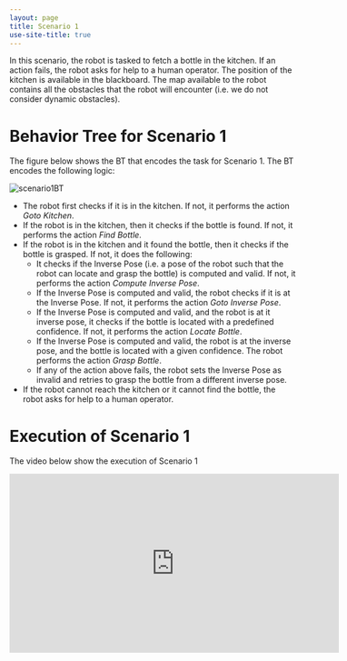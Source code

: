 ```yaml
---
layout: page
title: Scenario 1
use-site-title: true
---
```




In this scenario, the robot is tasked to fetch a bottle in the kitchen. 
If an action fails, the robot asks for help to a human operator. 
The position of the kitchen is available in the blackboard. 
The map available to the robot contains all the obstacles that the robot will encounter
 (i.e. we do not consider dynamic obstacles).
 
 
# Behavior Tree for Scenario 1
The figure below shows the BT that encodes the task for Scenario 1. The BT encodes the following logic:
 
![scenario1BT](https://user-images.githubusercontent.com/8132627/56294629-a4548000-612b-11e9-82f0-7bbae290c2f4.png)
- The robot first checks if it is in the kitchen. If not, it performs the action _Goto Kitchen_.
- If the robot is in the kitchen, then it checks if the bottle is found. If not, it performs the action _Find Bottle_.
- If the robot is in the kitchen and it found the bottle, then it checks if the bottle is grasped. If not, it does the following:
  - It checks if the Inverse Pose (i.e. a pose of the robot such that the robot can locate and grasp the bottle) is computed and valid. If not, it performs the action _Compute Inverse Pose_.
  - If the Inverse Pose is computed and valid, the robot checks if it is at the Inverse Pose. If not, it performs the action _Goto Inverse Pose_.
  - If the Inverse Pose is computed and valid, and the robot is at it inverse pose, it checks if the bottle is located with a predefined confidence. If not, it performs the action _Locate Bottle_.
  - If the Inverse Pose is computed and valid, the robot is at the inverse pose, and the bottle is located with a given confidence. The robot performs the action _Grasp Bottle_.
  - If any of the action above fails, the robot sets the Inverse Pose as invalid and retries to grasp the bottle from a different inverse pose.
- If the robot cannot reach the kitchen or it cannot find the bottle, the robot asks for help to a human operator.

# Execution of Scenario 1

The video below show the execution of Scenario 1

<iframe width="580" height="315" src="http://www.youtube.com/embed/b7TeRX1uzoc" frameborder="0" allowfullscreen></iframe>



